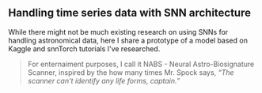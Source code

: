 ## Handling time series data with SNN architecture

While there might not be much existing research on using SNNs for handling astronomical data, here I share a prototype of a model based on Kaggle and snnTorch tutorials I've researched. 

> For enternaiment purposes, I call it NABS - Neural Astro-Biosignature Scanner, inspired by the how many times Mr. Spock says, _“The scanner can’t identify any life forms, captain.”_
